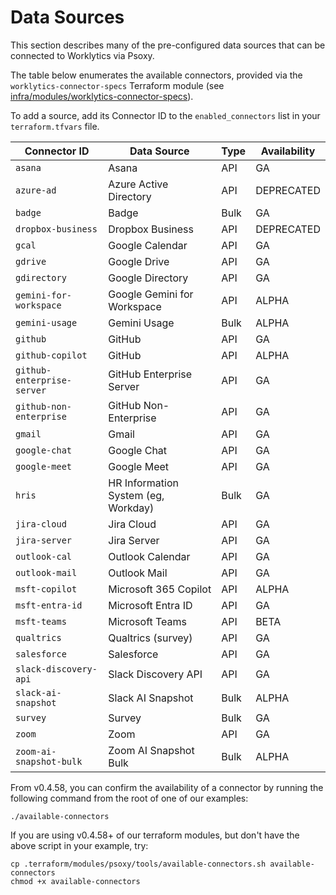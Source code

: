 # Data Sources

This section describes many of the pre-configured data sources that can be connected to Worklytics via Psoxy.

The table below enumerates the available connectors, provided via the `worklytics-connector-specs` Terraform module (see [infra/modules/worklytics-connector-specs](infra/modules/worklytics-connector-specs)).

To add a source, add its Connector ID to the `enabled_connectors` list in your `terraform.tfvars` file.

| Connector ID               | Data Source                         | Type | Availability |
|----------------------------|-------------------------------------|------|--------------|
| `asana`                    | Asana                               | API  | GA           |
| `azure-ad`                 | Azure Active Directory              | API  | DEPRECATED   |
| `badge`                    | Badge                               | Bulk | GA           |
| `dropbox-business`         | Dropbox Business                    | API  | DEPRECATED   |
| `gcal`                     | Google Calendar                     | API  | GA           |
| `gdrive`                   | Google Drive                        | API  | GA           |
| `gdirectory`               | Google Directory                    | API  | GA           |
| `gemini-for-workspace`     | Google Gemini for Workspace         | API  | ALPHA        |
| `gemini-usage`             | Gemini Usage                        | Bulk | ALPHA        |
| `github`                   | GitHub                              | API  | GA           |
| `github-copilot`           | GitHub                              | API  | ALPHA        |
| `github-enterprise-server` | GitHub Enterprise Server            | API  | GA           |
| `github-non-enterprise`    | GitHub Non-Enterprise               | API  | GA           |
| `gmail`                    | Gmail                               | API  | GA           |
| `google-chat`              | Google Chat                         | API  | GA           |
| `google-meet`              | Google Meet                         | API  | GA           |
| `hris`                     | HR Information System (eg, Workday) | Bulk | GA           |
| `jira-cloud`               | Jira Cloud                          | API  | GA           |
| `jira-server`              | Jira Server                         | API  | GA           |
| `outlook-cal`              | Outlook Calendar                    | API  | GA           |
| `outlook-mail`             | Outlook Mail                        | API  | GA           |
| `msft-copilot`             | Microsoft 365 Copilot               | API  | ALPHA        |
| `msft-entra-id`            | Microsoft Entra ID                  | API  | GA           |
| `msft-teams`               | Microsoft Teams                     | API  | BETA         |
| `qualtrics`                | Qualtrics (survey)                  | API  | GA           |
| `salesforce`               | Salesforce                          | API  | GA           |
| `slack-discovery-api`      | Slack Discovery API                 | API  | GA           |
| `slack-ai-snapshot`        | Slack AI Snapshot                   | Bulk | ALPHA        |
| `survey`                   | Survey                              | Bulk | GA           |
| `zoom`                     | Zoom                                | API  | GA           |
| `zoom-ai-snapshot-bulk`    | Zoom AI Snapshot Bulk               | Bulk | ALPHA        |

From v0.4.58, you can confirm the availability of a connector by running the following command from the root of one of our examples:

```shell
./available-connectors
```

If you are using v0.4.58+ of our terraform modules, but don't have the above script in your example, try:

```shell
cp .terraform/modules/psoxy/tools/available-connectors.sh available-connectors
chmod +x available-connectors
```
